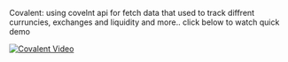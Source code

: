 
Covalent: using covelnt api for fetch data that used to track diffrent curruncies, exchanges and liquidity and more.. click below to watch quick demo 


[![Covalent Video](https://user-images.githubusercontent.com/102347045/169799533-5343c22d-a0a1-4289-99b1-99eb17f3184d.png)](https://vimeo.com/712814396 "- Click to Watch!")

